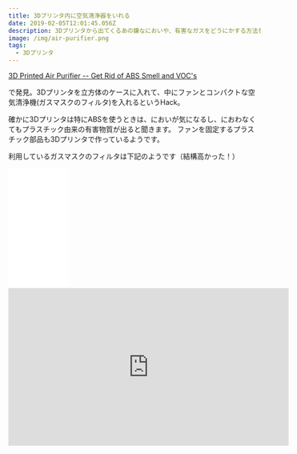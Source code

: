 ```yaml
---
title: 3Dプリンタ内に空気清浄器をいれる
date: 2019-02-05T12:01:45.056Z
description: 3Dプリンタから出てくるあの嫌なにおいや、有害なガスをどうにかする方法を紹介。
image: /img/air-purifier.png
tags:
  - 3Dプリンタ
---
```

[3D Printed Air Purifier -- Get Rid of ABS Smell and VOC's
](https://www.instructables.com/id/3D-Printed-Air-Purifier-Gets-Rid-of-the-Smell-and-/)

で発見。3Dプリンタを立方体のケースに入れて、中にファンとコンパクトな空気清浄機(ガスマスクのフィルタ)を入れるというHack。

確かに3Dプリンタは特にABSを使うときは、においが気になるし、におわなくてもプラスチック由来の有害物質が出ると聞きます。
ファンを固定するプラスチック部品も3Dプリンタで作っているようです。

利用しているガスマスクのフィルタは下記のようです（結構高かった！）

<iframe style="width:120px;height:240px;" marginwidth="0" marginheight="0" scrolling="no" frameborder="0" src="//rcm-fe.amazon-adsystem.com/e/cm?lt1=_blank&bc1=000000&IS2=1&bg1=FFFFFF&fc1=000000&lc1=0000FF&t=inajob-22&language=ja_JP&o=9&p=8&l=as4&m=amazon&f=ifr&ref=as_ss_li_til&asins=B009POHJA6&linkId=4c9e92c28e972c0309b0e52d13e932dd"></iframe>



<iframe width="560" height="315" src="https://www.youtube.com/embed/sG7mGp6texM" frameborder="0" allow="accelerometer; autoplay; encrypted-media; gyroscope; picture-in-picture" allowfullscreen></iframe>
